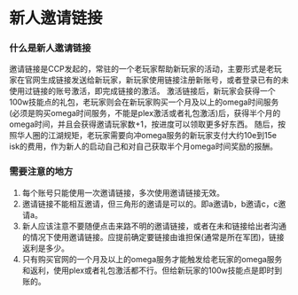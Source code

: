 # 新人邀请链接

### 什么是新人邀请链接

邀请链接是CCP发起的，常驻的一个老玩家帮助新玩家的活动，主要形式是老玩家在官网生成链接发送给新玩家，新玩家使用链接注册新账号，或者登录已有的未使用过链接的账号激活，即完成链接的激活。
激活链接后，新玩家会获得一个100w技能点的礼包，老玩家则会在新玩家购买一个月及以上的omega时间服务(必须是购买omega时间服务，不能是plex激活或者礼包激活)后，获得半个月的omega时间，并且会获得邀请玩家数+1，按进度可以领取更多好东西。
随后，按照华人圈的江湖规矩，老玩家需要向冲omega服务的新玩家支付大约10e到15e isk的费用，作为新人的启动自己和对自己获取半个月omega时间奖励的报酬。

### 需要注意的地方

1. 每个账号只能使用一次邀请链接，多次使用邀请链接无效。
2. 邀请链接不能相互邀请，但三角形的邀请是可以的。即a邀请b，b邀请c，c邀请a。
3. 新人应该注意不要随便点击来路不明的邀请链接，或者在未和链接给出者沟通的情况下使用邀请链接。应提前确定要链接由谁担保(通常是所在军团)，链接返利是多少。
4. 只有购买官网的一个月及以上的omega服务才能触发给老玩家的omega服务和返利，使用plex或者礼包激活都不行。但给新玩家的100w技能点是即时到账的。